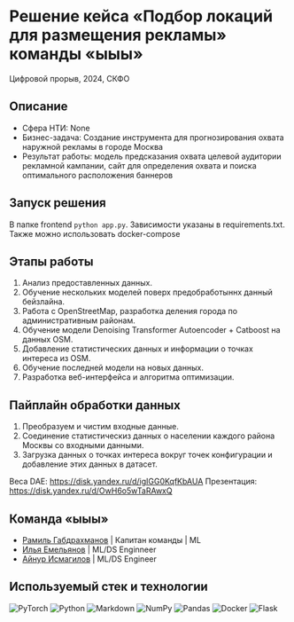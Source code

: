 # Решение кейса «Подбор локаций для размещения рекламы» команды «ыыы»
Цифровой прорыв, 2024, СКФО

## Описание

- Сфера НТИ: None
- Бизнес-задача: Создание инструмента для прогнозирования охвата наружной рекламы в городе Москва
- Результат работы: модель предсказания охвата целевой аудитории рекламной кампании, сайт для определения охвата и поиска оптимального расположения баннеров

## Запуск решения
В папке frontend ```python app.py```. Зависимости указаны в requirements.txt.
Также можно использовать docker-compose

## Этапы работы

1. Анализ предоставленных данных.
2. Обучение нескольких моделей поверх предобработыннх данный бейзлайна.
3. Работа с OpenStreetMap, разработка деления города по административным районам.
4. Обучение модели Denoising Transformer Autoencoder + Catboost на данных OSM.
5. Добавление статистических данных и информации о точках интереса из OSM.
6. Обучение последней модели на новых данных.
7. Разработка веб-интерфейса и алгоритма оптимизации.

## Пайплайн обработки данных

1. Преобразуем и чистим входные данные.
2. Соединение статистическиз данных о населении каждого района Москвы со входными данными.
3. Загрузка данных о точках интереса вокруг точек конфигурации и добавление этих данных в датасет.

Веса DAE: https://disk.yandex.ru/d/igIGG0KqfKbAUA
Презентация: https://disk.yandex.ru/d/OwH6o5wTaRAwxQ

## Команда «ыыы»
- [Рамиль Габдрахманов](https://github.com/Ramil2911) | Капитан команды | ML
- [Илья Емельянов](https://github.com/hornetio) | ML/DS Enginneer
- [Айнур Исмагилов](https://github.com/Hopper789) | ML/DS Engineer

## Используемый стек и технологии

![PyTorch](https://img.shields.io/badge/PyTorch-%23EE4C2C.svg?style=for-the-badge&logo=PyTorch&logoColor=white)
![Python](https://img.shields.io/badge/python-3670A0?style=for-the-badge&logo=python&logoColor=ffdd54)
![Markdown](https://img.shields.io/badge/markdown-%23000000.svg?style=for-the-badge&logo=markdown&logoColor=white)
![NumPy](https://img.shields.io/badge/numpy-%23013243.svg?style=for-the-badge&logo=numpy&logoColor=white)
![Pandas](https://img.shields.io/badge/pandas-%23150458.svg?style=for-the-badge&logo=pandas&logoColor=white)
![Docker](https://img.shields.io/badge/docker-%230db7ed.svg?style=for-the-badge&logo=docker&logoColor=white)
![Flask](https://img.shields.io/badge/flask-%23000.svg?style=for-the-badge&logo=flask&logoColor=white)
